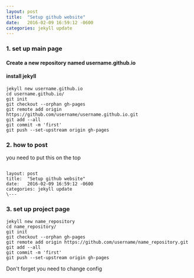 ```yaml
---
layout: post
title:  "Setup github website"
date:   2016-02-09 16:59:12 -0600
categories: jekyll update
---
```


### 1. set up main page


#### Create a new repository named username.github.io
#### install jekyll
~~~
jekyll new username.github.io
cd username.github.io/
git init
git checkout --orphan gh-pages
git remote add origin https://github.com/username/username.github.io.git
git add --all
git commit -m 'first'
git push --set-upstream origin gh-pages
~~~


### 2. how to post
you need to put this on the top
~~~

layout: post
title:  "Setup github website"
date:   2016-02-09 16:59:12 -0600
categories: jekyll update
\---
~~~

### 3. set up project page
~~~
jekyll new name_repository
cd name_repository/
git init
git checkout --orphan gh-pages
git remote add origin https://github.com/username/name_repository.git
git add --all
git commit -m 'first'
git push --set-upstream origin gh-pages
~~~
Don't forget you need to change config